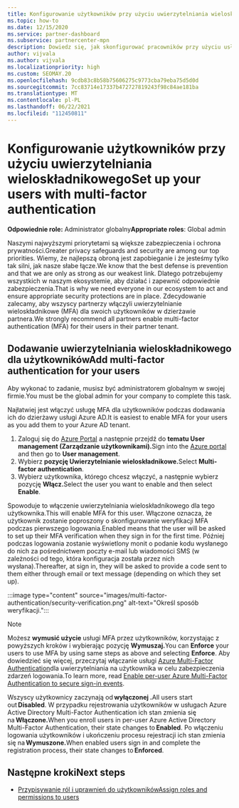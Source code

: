 ```yaml
---
title: Konfigurowanie użytkowników przy użyciu uwierzytelniania wieloskładnikowego
ms.topic: how-to
ms.date: 12/15/2020
ms.service: partner-dashboard
ms.subservice: partnercenter-mpn
description: Dowiedz się, jak skonfigurować pracowników przy użyciu usługi MFA
author: vijvala
ms.author: vijvala
ms.localizationpriority: high
ms.custom: SEOMAY.20
ms.openlocfilehash: 9cdb83c8b58b75606275c9773cba79eba75d5d0d
ms.sourcegitcommit: 7cc83714e17337b472727819243f98c84ae181ba
ms.translationtype: MT
ms.contentlocale: pl-PL
ms.lasthandoff: 06/22/2021
ms.locfileid: "112450811"
---
```

# <a name="set-up-your-users-with-multi-factor-authentication"></a><span data-ttu-id="ea382-103">Konfigurowanie użytkowników przy użyciu uwierzytelniania wieloskładnikowego</span><span class="sxs-lookup"><span data-stu-id="ea382-103">Set up your users with multi-factor authentication</span></span>

<span data-ttu-id="ea382-104">**Odpowiednie role:** Administrator globalny</span><span class="sxs-lookup"><span data-stu-id="ea382-104">**Appropriate roles**: Global admin</span></span>

<span data-ttu-id="ea382-105">Naszymi najwyższymi priorytetami są większe zabezpieczenia i ochrona prywatności.</span><span class="sxs-lookup"><span data-stu-id="ea382-105">Greater privacy safeguards and security are among our top priorities.</span></span> <span data-ttu-id="ea382-106">Wiemy, że najlepszą obroną jest zapobieganie i że jesteśmy tylko tak silni, jak nasze słabe łącze.</span><span class="sxs-lookup"><span data-stu-id="ea382-106">We know that the best defense is prevention and that we are only as strong as our weakest link.</span></span> <span data-ttu-id="ea382-107">Dlatego potrzebujemy wszystkich w naszym ekosystemie, aby działać i zapewnić odpowiednie zabezpieczenia.</span><span class="sxs-lookup"><span data-stu-id="ea382-107">That is why we need everyone in our ecosystem to act and ensure appropriate security protections are in place.</span></span> <span data-ttu-id="ea382-108">Zdecydowanie zalecamy, aby wszyscy partnerzy włączyli uwierzytelnianie wieloskładnikowe (MFA) dla swoich użytkowników w dzierżawie partnera.</span><span class="sxs-lookup"><span data-stu-id="ea382-108">We strongly recommend all partners enable multi-factor authentication (MFA) for their users in their partner tenant.</span></span> 

## <a name="add-multi-factor-authentication-for-your-users"></a><span data-ttu-id="ea382-109">Dodawanie uwierzytelniania wieloskładnikowego dla użytkowników</span><span class="sxs-lookup"><span data-stu-id="ea382-109">Add multi-factor authentication for your users</span></span>

<span data-ttu-id="ea382-110">Aby wykonać to zadanie, musisz być administratorem globalnym w swojej firmie.</span><span class="sxs-lookup"><span data-stu-id="ea382-110">You must be the global admin for your company to complete this task.</span></span>

<span data-ttu-id="ea382-111">Najłatwiej jest włączyć usługę MFA dla użytkowników podczas dodawania ich do dzierżawy usługi Azure AD.</span><span class="sxs-lookup"><span data-stu-id="ea382-111">It is easiest to enable MFA for your users as you add them to your Azure AD tenant.</span></span>

1. <span data-ttu-id="ea382-112">Zaloguj się do [Azure Portal](https://portal.azure.com) a następnie przejdź do **tematu User management (Zarządzanie użytkownikami).**</span><span class="sxs-lookup"><span data-stu-id="ea382-112">Sign into the [Azure portal](https://portal.azure.com) and then go to **User management**.</span></span>
1. <span data-ttu-id="ea382-113">Wybierz **pozycję Uwierzytelnianie wieloskładnikowe.**</span><span class="sxs-lookup"><span data-stu-id="ea382-113">Select **Multi-factor authentication**.</span></span>
1. <span data-ttu-id="ea382-114">Wybierz użytkownika, którego chcesz włączyć, a następnie wybierz pozycję **Włącz.**</span><span class="sxs-lookup"><span data-stu-id="ea382-114">Select the user you want to enable and then select **Enable**.</span></span>

<span data-ttu-id="ea382-115">Spowoduje to włączenie uwierzytelniania wieloskładnikowego dla tego użytkownika.</span><span class="sxs-lookup"><span data-stu-id="ea382-115">This will enable MFA for this user.</span></span> <span data-ttu-id="ea382-116">Włączone oznacza, że użytkownik zostanie poproszony o skonfigurowanie weryfikacji MFA podczas pierwszego logowania.</span><span class="sxs-lookup"><span data-stu-id="ea382-116">Enabled means that the user will be asked to set up their MFA verification when they sign in for the first time.</span></span> <span data-ttu-id="ea382-117">Później podczas logowania zostanie wyświetlony monit o podanie kodu wysłanego do nich za pośrednictwem poczty e-mail lub wiadomości SMS (w zależności od tego, która konfiguracja została przez nich wysłana).</span><span class="sxs-lookup"><span data-stu-id="ea382-117">Thereafter, at sign in, they will be asked to provide a code sent to them either through email or text message (depending on which they set up).</span></span>  

:::image type="content" source="images/multi-factor-authentication/security-verification.png" alt-text="Określ sposób weryfikacji.":::

>[!NOTE]
><span data-ttu-id="ea382-119">Możesz **wymusić użycie** usługi MFA przez użytkowników, korzystając z powyższych kroków i wybierając pozycję **Wymuszaj.**</span><span class="sxs-lookup"><span data-stu-id="ea382-119">You can **Enforce** your users to use MFA by using same steps as above and selecting **Enforce**.</span></span> <span data-ttu-id="ea382-120">Aby dowiedzieć się więcej, przeczytaj włączanie usługi [Azure Multi-Factor Authentication](/azure/active-directory/authentication/howto-mfa-userstates)dla uwierzytelniania na użytkownika w celu zabezpieczenia zdarzeń logowania.</span><span class="sxs-lookup"><span data-stu-id="ea382-120">To learn more, read [Enable per-user Azure Multi-Factor Authentication to secure sign-in events](/azure/active-directory/authentication/howto-mfa-userstates).</span></span> 

<span data-ttu-id="ea382-121">Wszyscy użytkownicy zaczynają od **wyłączonej .**</span><span class="sxs-lookup"><span data-stu-id="ea382-121">All users start out **Disabled**.</span></span> <span data-ttu-id="ea382-122">W przypadku rejestrowania użytkowników w usługach Azure Active Directory Multi-Factor Authentication ich stan zmienia się na **Włączone.**</span><span class="sxs-lookup"><span data-stu-id="ea382-122">When you enroll users in per-user Azure Active Directory Multi-Factor Authentication, their state changes to **Enabled**.</span></span> <span data-ttu-id="ea382-123">Po włączeniu logowania użytkowników i ukończeniu procesu rejestracji ich stan zmienia się na **Wymuszone.**</span><span class="sxs-lookup"><span data-stu-id="ea382-123">When enabled users sign in and complete the registration process, their state changes to **Enforced**.</span></span> 

## <a name="next-steps"></a><span data-ttu-id="ea382-124">Następne kroki</span><span class="sxs-lookup"><span data-stu-id="ea382-124">Next steps</span></span>

- [<span data-ttu-id="ea382-125">Przypisywanie ról i uprawnień do użytkowników</span><span class="sxs-lookup"><span data-stu-id="ea382-125">Assign roles and permissions to users</span></span>](permissions-overview.md)
